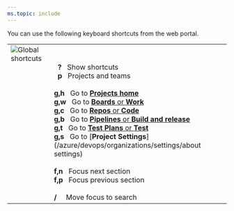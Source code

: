 ```yaml
---
ms.topic: include
---
```



<a id="global-shortcuts"></a>

You can use the following keyboard shortcuts from the web portal.

<table>
<tbody valign="top">
<tr>
<td><img src="/azure/devops/_shared/_img/keyboard-shortcuts/global-shortcuts.png" alt="Global shortcuts"/></td>
<td>
<br/>
<br/>
&nbsp;&nbsp;<strong>?</strong>&nbsp;&nbsp;&nbsp;Show shortcuts<br/>
&nbsp;&nbsp;<strong>p</strong>&nbsp;&nbsp;&nbsp;Projects and teams<br/>
<br/>
<strong>g,h</strong>&nbsp;&nbsp;&nbsp;Go to <a href="/azure/devops/project/navigation/go-to-project-repo" data-raw-source="[**Projects home**](/azure/devops/project/navigation/go-to-project-repo)"><strong>Projects home</strong></a><br/>
<strong>g,w</strong>&nbsp;&nbsp;&nbsp;Go to <a href="/azure/devops/boards/get-started/what-is-azure-boards" data-raw-source="[**Boards** or **Work**](/azure/devops/boards/get-started/what-is-azure-boards)"><strong>Boards</strong> or <strong>Work</strong></a><br/>
<strong>g,c</strong>&nbsp;&nbsp;&nbsp;Go to <a href="/azure/devops/repos/git/overview" data-raw-source="[**Repos** or **Code**](/azure/devops/repos/git/overview)"><strong>Repos</strong> or <strong>Code</strong></a><br/>
<strong>g,b</strong>&nbsp;&nbsp;&nbsp;Go to <a href="/azure/devops/pipelines/overview" data-raw-source="[**Pipelines** or **Build and release**](/azure/devops/pipelines/overview)"><strong>Pipelines</strong> or <strong>Build and release</strong></a><br/>
<strong>g,t</strong>&nbsp;&nbsp;&nbsp;Go to <a href="/azure/devops/test/index" data-raw-source="[**Test Plans** or **Test**](/azure/devops/test/index)"><strong>Test Plans</strong> or <strong>Test</strong></a><br/>
<strong>g,s</strong>&nbsp;&nbsp;&nbsp;Go to [<strong>Project Settings</strong>](/azure/devops/organizations/settings/about settings)<br/>

<br/>
<strong>f,n</strong>&nbsp;&nbsp;&nbsp;Focus next section<br/>
<strong>f,p</strong>&nbsp;&nbsp;&nbsp;Focus previous section<br/>
<br/>
<strong>/</strong>&nbsp;&nbsp;&nbsp;&nbsp;&nbsp;Move focus to search<br/>
</td>
</tr>
</tbody>
</table>
 